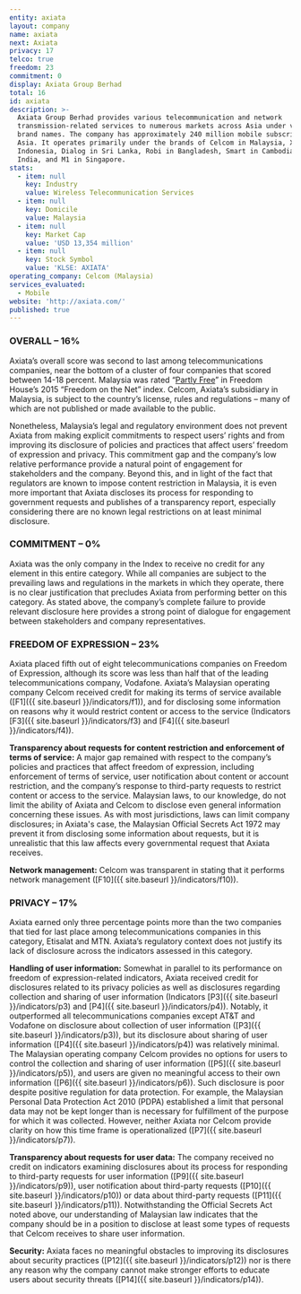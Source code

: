 ```yaml
---
entity: axiata
layout: company
name: axiata
next: Axiata
privacy: 17
telco: true
freedom: 23
commitment: 0
display: Axiata Group Berhad
total: 16
id: axiata
description: >-
  Axiata Group Berhad provides various telecommunication and network
  transmission-related services to numerous markets across Asia under various
  brand names. The company has approximately 240 million mobile subscribers in
  Asia. It operates primarily under the brands of Celcom in Malaysia, XL in
  Indonesia, Dialog in Sri Lanka, Robi in Bangladesh, Smart in Cambodia, Idea in
  India, and M1 in Singapore.
stats:
  - item: null
    key: Industry
    value: Wireless Telecommunication Services
  - item: null
    key: Domicile
    value: Malaysia
  - item: null
    key: Market Cap
    value: 'USD 13,354 million'
  - item: null
    key: Stock Symbol
    value: 'KLSE: AXIATA'
operating_company: Celcom (Malaysia)
services_evaluated:
  - Mobile
website: 'http://axiata.com/'
published: true
---
```


### OVERALL – 16%

Axiata’s overall score was second to last among telecommunications companies, near the bottom of a cluster of four companies that scored between 14-18 percent. Malaysia was rated “[Partly Free](https://freedomhouse.org/report/freedom-net/2015/malaysia)” in Freedom House’s 2015 “Freedom on the Net” index. Celcom, Axiata’s subsidiary in Malaysia, is subject to the country’s license, rules and regulations – many of which are not published or made available to the public.

Nonetheless, Malaysia’s legal and regulatory environment does not prevent Axiata from making explicit commitments to respect users’ rights and from improving its disclosure of policies and practices that affect users’ freedom of expression and privacy. This commitment gap and the company’s low relative performance provide a natural point of engagement for stakeholders and the company. Beyond this, and in light of the fact that regulators are known to impose content restriction in Malaysia, it is even more important that Axiata discloses its process for responding to government requests and publishes of a transparency report, especially considering there are no known legal restrictions on at least minimal disclosure.

### COMMITMENT – 0%

Axiata was the only company in the Index to receive no credit for any element in this entire category. While all companies are subject to the prevailing laws and regulations in the markets in which they operate, there is no clear justification that precludes Axiata from performing better on this category. As stated above, the company’s complete failure to provide relevant disclosure here provides a strong point of dialogue for engagement between stakeholders and company representatives.

### FREEDOM OF EXPRESSION – 23%

Axiata placed fifth out of eight telecommunications companies on Freedom of Expression, although its score was less than half that of the leading telecommunications company, Vodafone. Axiata’s Malaysian operating company Celcom received credit for making its terms of service available ([F1]({{ site.baseurl }}/indicators/f1)), and for disclosing some information on reasons why it would restrict content or access to the service (Indicators [F3]({{ site.baseurl }}/indicators/f3) and [F4]({{ site.baseurl }}/indicators/f4)).

**Transparency about requests for content restriction and enforcement of terms of service:** A major gap remained with respect to the company’s policies and practices that affect freedom of expression, including enforcement of terms of service, user notification about content or account restriction, and the company’s response to third-party requests to restrict content or access to the service. Malaysian laws, to our knowledge, do not limit the ability of Axiata and Celcom to disclose even general information concerning these issues. As with most jurisdictions, laws can limit company disclosures; in Axiata's case, the Malaysian Official Secrets Act 1972 may prevent it from disclosing some information about requests, but it is unrealistic that this law affects every governmental request that Axiata receives.

**Network management:** Celcom was transparent in stating that it performs network management ([F10]({{ site.baseurl }}/indicators/f10)).

### PRIVACY – 17%

Axiata earned only three percentage points more than the two companies that tied for last place among telecommunications companies in this category, Etisalat and MTN. Axiata’s regulatory context does not justify its lack of disclosure across the indicators assessed in this category.

**Handling of user information:** Somewhat in parallel to its performance on freedom of expression-related indicators, Axiata received credit for disclosures related to its privacy policies as well as disclosures regarding collection and sharing of user information (Indicators [P3]({{ site.baseurl }}/indicators/p3) and [P4]({{ site.baseurl }}/indicators/p4)). Notably, it outperformed all telecommunications companies except AT&T and Vodafone on disclosure about collection of user information ([P3]({{ site.baseurl }}/indicators/p3)), but its disclosure about sharing of user information ([P4]({{ site.baseurl }}/indicators/p4)) was relatively minimal. The Malaysian operating company Celcom provides no options for users to control the collection and sharing of user information ([P5]({{ site.baseurl }}/indicators/p5)), and users are given no meaningful access to their own information ([P6]({{ site.baseurl }}/indicators/p6)). Such disclosure is poor despite positive regulation for data protection. For example, the Malaysian Personal Data Protection Act 2010 (PDPA) established a limit that personal data may not be kept longer than is necessary for fulfillment of the purpose for which it was collected. However, neither Axiata nor Celcom provide clarity on how this time frame is operationalized ([P7]({{ site.baseurl }}/indicators/p7)).

**Transparency about requests for user data:** The company received no credit on indicators examining disclosures about its process for responding to third-party requests for user information ([P9]({{ site.baseurl }}/indicators/p9)), user notification about third-party requests ([P10]({{ site.baseurl }}/indicators/p10)) or data about third-party requests ([P11]({{ site.baseurl }}/indicators/p11)). Notwithstanding the Official Secrets Act noted above, our understanding of Malaysian law indicates that the company should be in a position to disclose at least some types of requests that Celcom receives to share user information.

**Security:** Axiata faces no meaningful obstacles to improving its disclosures about security practices ([P12]({{ site.baseurl }}/indicators/p12)) nor is there any reason why the company cannot make stronger efforts to educate users about security threats ([P14]({{ site.baseurl }}/indicators/p14)).
